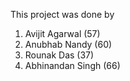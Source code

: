 This project was done by
1. Avijit Agarwal   (57)
2. Anubhab Nandy    (60)
3. Rounak Das       (37)
4. Abhinandan Singh (66)
